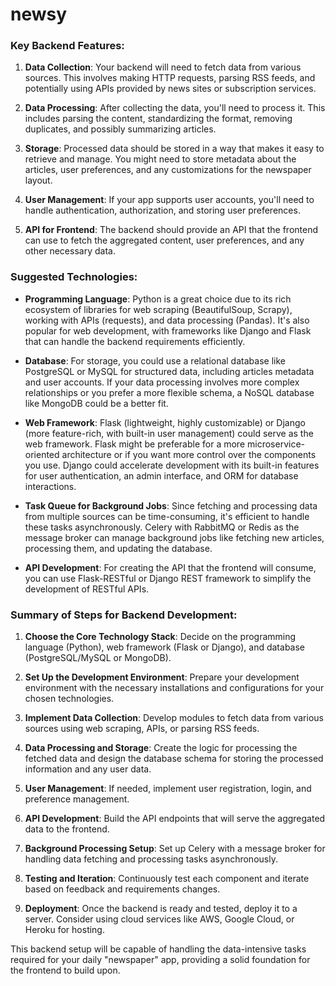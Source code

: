 # newsy

### Key Backend Features:

1. **Data Collection**: Your backend will need to fetch data from various sources. This involves making HTTP requests, parsing RSS feeds, and potentially using APIs provided by news sites or subscription services.
    
2. **Data Processing**: After collecting the data, you'll need to process it. This includes parsing the content, standardizing the format, removing duplicates, and possibly summarizing articles.
    
3. **Storage**: Processed data should be stored in a way that makes it easy to retrieve and manage. You might need to store metadata about the articles, user preferences, and any customizations for the newspaper layout.
    
4. **User Management**: If your app supports user accounts, you'll need to handle authentication, authorization, and storing user preferences.
    
5. **API for Frontend**: The backend should provide an API that the frontend can use to fetch the aggregated content, user preferences, and any other necessary data.
    

### Suggested Technologies:

- **Programming Language**: Python is a great choice due to its rich ecosystem of libraries for web scraping (BeautifulSoup, Scrapy), working with APIs (requests), and data processing (Pandas). It's also popular for web development, with frameworks like Django and Flask that can handle the backend requirements efficiently.
    
- **Database**: For storage, you could use a relational database like PostgreSQL or MySQL for structured data, including articles metadata and user accounts. If your data processing involves more complex relationships or you prefer a more flexible schema, a NoSQL database like MongoDB could be a better fit.
    
- **Web Framework**: Flask (lightweight, highly customizable) or Django (more feature-rich, with built-in user management) could serve as the web framework. Flask might be preferable for a more microservice-oriented architecture or if you want more control over the components you use. Django could accelerate development with its built-in features for user authentication, an admin interface, and ORM for database interactions.
    
- **Task Queue for Background Jobs**: Since fetching and processing data from multiple sources can be time-consuming, it's efficient to handle these tasks asynchronously. Celery with RabbitMQ or Redis as the message broker can manage background jobs like fetching new articles, processing them, and updating the database.
    
- **API Development**: For creating the API that the frontend will consume, you can use Flask-RESTful or Django REST framework to simplify the development of RESTful APIs.
    

### Summary of Steps for Backend Development:

1. **Choose the Core Technology Stack**: Decide on the programming language (Python), web framework (Flask or Django), and database (PostgreSQL/MySQL or MongoDB).
    
2. **Set Up the Development Environment**: Prepare your development environment with the necessary installations and configurations for your chosen technologies.
    
3. **Implement Data Collection**: Develop modules to fetch data from various sources using web scraping, APIs, or parsing RSS feeds.
    
4. **Data Processing and Storage**: Create the logic for processing the fetched data and design the database schema for storing the processed information and any user data.
    
5. **User Management**: If needed, implement user registration, login, and preference management.
    
6. **API Development**: Build the API endpoints that will serve the aggregated data to the frontend.
    
7. **Background Processing Setup**: Set up Celery with a message broker for handling data fetching and processing tasks asynchronously.
    
8. **Testing and Iteration**: Continuously test each component and iterate based on feedback and requirements changes.
    
9. **Deployment**: Once the backend is ready and tested, deploy it to a server. Consider using cloud services like AWS, Google Cloud, or Heroku for hosting.
    

This backend setup will be capable of handling the data-intensive tasks required for your daily "newspaper" app, providing a solid foundation for the frontend to build upon.